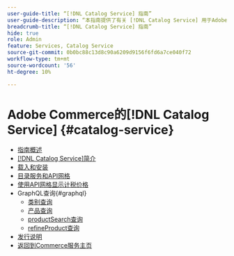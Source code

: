 ```yaml
---
user-guide-title: “[!DNL Catalog Service] 指南”
user-guide-description: “本指南提供了有关 [!DNL Catalog Service] 用于Adobe Commerce的详细说明。”
breadcrumb-title: “[!DNL Catalog Service] 指南”
hide: true
role: Admin
feature: Services, Catalog Service
source-git-commit: 0b0bc88c13d8c90a6209d9156f6fd6a7ce040f72
workflow-type: tm+mt
source-wordcount: '56'
ht-degree: 10%

---
```


# Adobe Commerce的[!DNL Catalog Service] {#catalog-service}

- [指南概述](guide-overview.md)
- [ [!DNL Catalog Service]简介](overview.md)
- [载入和安装](installation.md)
- [目录服务和API网格](mesh.md)
- [使用API网格显示计税价格](taxes.md)
- GraphQL查询{#graphql}
   - [类别查询](https://developer.adobe.com/commerce/services/graphql/catalog-service/categories/)
   - [产品查询](https://developer.adobe.com/commerce/services/graphql/catalog-service/products/)
   - [productSearch查询](https://developer.adobe.com/commerce/services/graphql/live-search/product-search/)
   - [refineProduct查询](https://developer.adobe.com/commerce/services/graphql/catalog-service/refine-product/)
- [发行说明](release-notes.md)
- [返回到Commerce服务主页](https://experienceleague.adobe.com/en/docs/commerce-merchant-services/user-guides/home)
